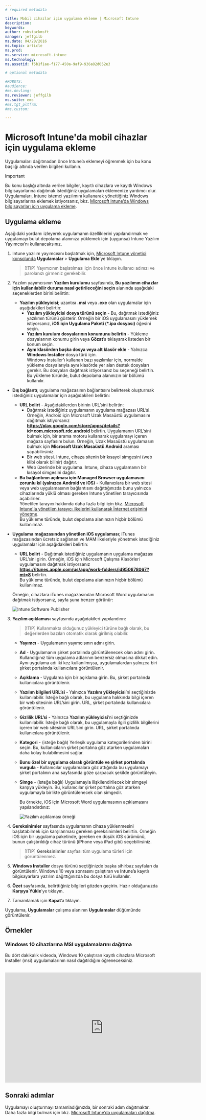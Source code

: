 ```yaml
---
# required metadata

title: Mobil cihazlar için uygulama ekleme | Microsoft Intune
description:
keywords:
author: robstackmsft
manager: jeffgilb
ms.date: 04/28/2016
ms.topic: article
ms.prod:
ms.service: microsoft-intune
ms.technology:
ms.assetid: f5b1f1ae-f177-450a-9af9-936a02d052e3

# optional metadata

#ROBOTS:
#audience:
#ms.devlang:
ms.reviewer: jeffgilb
ms.suite: ems
#ms.tgt_pltfrm:
#ms.custom:

---
```


# Microsoft Intune'da mobil cihazlar için uygulama ekleme

Uygulamaları dağıtmadan önce Intune’a eklemeyi öğrenmek için bu konu başlığı altında verilen bilgileri kullanın.


> [!IMPORTANT]
> Bu konu başlığı altında verilen bilgiler, kayıtlı cihazlara ve kayıtlı Windows bilgisayarlarına dağıtmak istediğiniz uygulamaları eklemenize yardımcı olur. Uygulamaları, Intune istemci yazılımını kullanarak yönettiğiniz Windows bilgisayarlarına eklemek istiyorsanız, bkz. [Microsoft Intune’da Windows bilgisayarları için uygulama ekleme](add-apps-for-windows-pcs-in-microsoft-intune.md).

## Uygulama ekleme
Aşağıdaki yordamı izleyerek uygulamanın özelliklerini yapılandırmak ve uygulamayı bulut depolama alanınıza yüklemek için (uygunsa) Intune Yazılım Yayımcısı’nı kullanacaksınız.

1.  Intune yazılım yayımcısını başlatmak için, [Microsoft Intune yönetici konsolunda](https://manage.microsoft.com) **Uygulamalar** &gt; **Uygulama Ekle**’ye tıklayın.

    > [!TIP] Yayımcının başlatılması için önce Intune kullanıcı adınızı ve parolanızı girmeniz gerekebilir.

2.  Yazılım yayımcısının **Yazılım kurulumu** sayfasında, **Bu yazılımın cihazlar için kullanılabilir duruma nasıl getirileceğini seçin** alanında aşağıdaki seçeneklerden birini belirtin:
    - **Yazılım yükleyicisi**; uzantısı **.msi** veya **.exe** olan uygulamalar için aşağıdakileri belirtin:
        - **Yazılım yükleyicisi dosya türünü seçin** - Bu, dağıtmak istediğiniz yazılımın türünü gösterir. Örneğin bir iOS uygulamasını yüklemek istiyorsanız, **iOS için Uygulama Paketi (&#42;.ipa dosyası)** öğesini seçin.
        - **Yazılım kurulum dosyalarının konumunu belirtin** - Yükleme dosyalarının konumu girin veya **Gözat**’a tıklayarak listeden bir konum seçin.
        - **Aynı klasörden başka dosya veya alt klasör ekle** - Yalnızca **Windows Installer** dosya türü için.<br>Windows Installer’ı kullanan bazı yazılımlar için, normalde yükleme dosyalarıyla aynı klasörde yer alan destek dosyaları gerekir. Bu dosyaları dağıtmak istiyorsanız bu seçeneği belirtin.<br>Bu yükleme türünde, bulut depolama alanınızın bir bölümü kullanılır.

  -   **Dış bağlantı**; uygulama mağazasının bağlantısını belirterek oluşturmak istediğiniz uygulamalar için aşağıdakileri belirtin:

        - **URL belirt** - Aşağıdakilerden birinin URL’sini belirtin:
            - Dağıtmak istediğiniz uygulamanın uygulama mağazası URL’si. Örneğin, Android için Microsoft Uzak Masaüstü uygulamasını dağıtmak istiyorsanız **https://play.google.com/store/apps/details?id=com.microsoft.rdc.android** belirtin. Uygulamanın URL’sini bulmak için, bir arama motoru kullanarak uygulamayı içeren mağaza sayfasını bulun. Örneğin, Uzak Masaüstü uygulamasını bulmak için **Microsoft Uzak Masaüstü Android** araması yapabilirsiniz.
            - Bir web sitesi. Intune, cihaza sitenin bir kısayol simgesini (web klibi olarak bilinir) dağıtır.
            - Web üzerinde bir uygulama. Intune, cihaza uygulamanın bir kısayol simgesini dağıtır.
        - **Bu bağlantının açılması için Managed Browser uygulamasını zorunlu kıl (yalnızca Android ve iOS)** - Kullanıcılara bir web sitesi veya web uygulamasının bağlantısını dağıttığınızda bunu yalnızca cihazlarında yüklü olması gereken Intune yönetilen tarayıcısında açabilirler.<br>Yönetilen tarayıcı hakkında daha fazla bilgi için bkz. [Microsoft Intune'la yönetilen tarayıcı ilkelerini kullanarak İnternet erişimini yönetme](manage-internet-access-using-managed-browser-policies.md).<br>Bu yükleme türünde, bulut depolama alanınızın hiçbir bölümü kullanılmaz.

  -   **Uygulama mağazasından yönetilen iOS uygulaması**; iTunes mağazasından ücretsiz sağlanan ve MAM ilkeleriyle yönetmek istediğiniz uygulamalar için aşağıdakileri belirtin:

        - **URL belirt** - Dağıtmak istediğiniz uygulamanın uygulama mağazası URL’sini girin. Örneğin, iOS için Microsoft Çalışma Klasörleri uygulamasını dağıtmak istiyorsanız **https://itunes.apple.com/us/app/work-folders/id950878067?mt=8** belirtin.<br>Bu yükleme türünde, bulut depolama alanınızın hiçbir bölümü kullanılmaz.

        Örneğin, cihazlara iTunes mağazasından Microsoft Word uygulamasını dağıtmak istiyorsanız, sayfa şuna benzer görünür:
        
        ![Intune Software Publisher](./media/publisher-for-mobile.png)

3.  **Yazılım açıklaması** sayfasında aşağıdakileri yapılandırın:

    > [!TIP] Kullanmakta olduğunuz yükleyici türüne bağlı olarak, bu değerlerden bazıları otomatik olarak girilmiş olabilir.

    - **Yayımcı** - Uygulamanın yayımcısının adını girin.
    - **Ad** - Uygulamanın şirket portalında görüntülenecek olan adını girin.<br>Kullandığınız tüm uygulama adlarının benzersiz olmasına dikkat edin. Aynı uygulama adı iki kez kullanılmışsa, uygulamalardan yalnızca biri şirket portalında kullanıcılara görüntülenir.
    - **Açıklama** - Uygulama için bir açıklama girin. Bu, şirket portalında kullanıcılara görüntülenir.
    - **Yazılım bilgileri URL’si** - Yalnızca **Yazılım yükleyicisi**’ni seçtiğinizde kullanılabilir. İsteğe bağlı olarak, bu uygulama hakkında bilgi içeren bir web sitesinin URL’sini girin. URL, şirket portalında kullanıcılara görüntülenir.
    - **Gizlilik URL’si** - Yalnızca **Yazılım yükleyicisi**’ni seçtiğinizde kullanılabilir. İsteğe bağlı olarak, bu uygulamayla ilgili gizlilik bilgilerini içeren bir web sitesinin URL’sini girin. URL, şirket portalında kullanıcılara görüntülenir.
    - **Kategori** - (isteğe bağlı) Yerleşik uygulama kategorilerinden birini seçin. Bu, kullanıcıların şirket portalına göz atarken uygulamaları daha kolay bulabilmesini sağlar.
    - **Bunu özel bir uygulama olarak görüntüle ve şirket portalında vurgula** - Kullanıcılar uygulamalara göz attığında bu uygulamayı şirket portalının ana sayfasında göze çarpacak şekilde görüntüleyin.
    - **Simge** - (isteğe bağlı) Uygulamayla ilişkilendirilecek bir simgeyi karşıya yükleyin. Bu, kullanıcılar şirket portalına göz atarken uygulamayla birlikte görüntülenecek olan simgedir.

        Bu örnekte, iOS için Microsoft Word uygulamasının açıklamasını yapılandırdınız:

        ![Yazılım açıklaması örneği](./media/ios-software-description.png)

4.  **Gereksinimler** sayfasında uygulamanın cihaza yüklenmesini başlatabilmek için karşılanması gereken gereksinimleri belirtin. Örneğin iOS için bir uygulama paketinde, gereken en düşük iOS sürümünü, bunun çalıştırıldığı cihaz türünü (iPhone veya iPad gibi) seçebilirsiniz.

    > [!TIP] **Gereksinimler** sayfası tüm uygulama türleri için görüntülenmez.

5.  **Windows Installer** dosya türünü seçtiğinizde başka sihirbaz sayfaları da görüntülenir. Windows 10 veya sonrasını çalıştıran ve Intune’a kayıtlı bilgisayarlara yazılım dağıttığınızda bu dosya türü kullanılır.

6.  **Özet** sayfasında, belirttiğiniz bilgileri gözden geçirin. Hazır olduğunuzda **Karşıya Yükle**’ye tıklayın.

7.  Tamamlamak için **Kapat**’a tıklayın.

Uygulama, **Uygulamalar** çalışma alanının **Uygulamalar** düğümünde görüntülenir.

## Örnekler

### Windows 10 cihazlarına MSI uygulamalarını dağıtma
Bu dört dakikalık videoda, Windows 10 çalıştıran kayıtlı cihazlara Microsoft Installer (msi) uygulamalarının nasıl dağıtıldığını öğreneceksiniz.<br><br>

<iframe src="https://channel9.msdn.com/Series/How-to-Control-the-Uncontrolled/6--How-to-Deploy-MSI-Applications-to-Windows-10-Using-Intune-and-Mobile-Device-Management-MDM/player" width="640" height="360" allowFullScreen frameBorder="0"></iframe>

## Sonraki adımlar

Uygulamayı oluşturmayı tamamladığınızda, bir sonraki adım dağıtmaktır. Daha fazla bilgi bulmak için bkz. [Microsoft Intune’da uygulamaları dağıtma](deploy-apps.md).





<!--HONumber=May16_HO4-->



